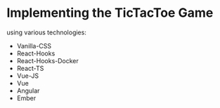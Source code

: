 # Implementing the TicTacToe Game

using various technologies:

- Vanilla-CSS
- React-Hooks
- React-Hooks-Docker
- React-TS
- Vue-JS
- Vue
- Angular
- Ember